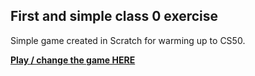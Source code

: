 ## First and simple class 0 exercise

Simple game created in Scratch for warming up to CS50.

**[Play / change the game HERE](https://scratch.mit.edu/projects/658005563)**
